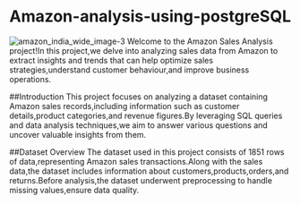 # Amazon-analysis-using-postgreSQL
![amazon_india_wide_image-3](https://github.com/Surbhivish/Amazon-analysis-using-postgreSQL/assets/168754376/6532d24e-9862-4291-aaf2-bf08d8d10122)
Welcome to the Amazon Sales Analysis project!In this project,we delve into analyzing sales data from Amazon to extract insights and trends that can help optimize sales strategies,understand customer behaviour,and improve business operations.

##Introduction
This project focuses on analyzing a dataset containing Amazon sales records,including information such as customer details,product categories,and revenue figures.By leveraging SQL queries and data analysis techniques,we aim to answer various questions and uncover valuable insights from them.

##Dataset Overview
The dataset used in this project consists of 1851 rows of data,representing Amazon sales transactions.Along with the sales data,the dataset includes information about customers,products,orders,and returns.Before analysis,the dataset underwent preprocessing to handle missing values,ensure data quality.


